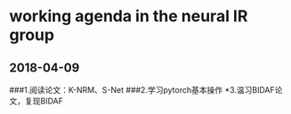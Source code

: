 # working agenda in the neural IR group
## 2018-04-09
###1.阅读论文：K-NRM、S-Net
###2.学习pytorch基本操作
*3.温习BIDAF论文，复现BIDAF

